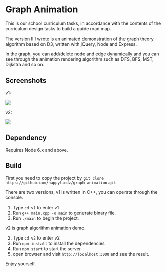 # Graph Animation

This is our school curriculum tasks, in accordance with the contents of the curriculum design tasks to build a guide road map.

The version II I wrote is an animated demonstration of the graph theory algorithm based on D3, written with jQuery, Node and Express. 

In the graph, you can add/delete node and edge dynamically and you can see through the animation rendering algorithm such as DFS, BFS, MST, Dijkstra and so on.

## Screenshots

v1:  

![](https://github.com/happylindz/graph-animation/blob/master/screenshots/screenshots1.png?raw=true)

v2: 

![](https://github.com/happylindz/graph-animation/blob/master/screenshots/screenshots2.png?raw=true)

## Dependency 

Requires Node 6.x and above.

## Build

First you need to copy the project by ```git clone https://github.com/happylindz/graph-animation.git```

There are two versions, v1 is written in C++, you can operate through the console. 

1. Type ```cd v1``` to enter v1
2. Run ```g++ main.cpp -o main``` to generate binary file.
3. Run ```./main``` to begin the project.

v2 is graph algorithm animation demo. 

2. Type ```cd v2``` to enter v2
3. Run ```npm install``` to install the dependencies
4. Run ```npm start``` to start the server
5. open browser and visit ```http://localhost:3000``` and see the result.

Enjoy yourself. 



